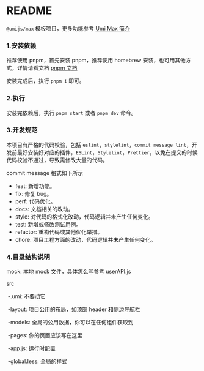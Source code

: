 # README

`@umijs/max` 模板项目，更多功能参考 [Umi Max 简介](https://next.umijs.org/zh-CN/docs/max/introduce)

### 1.安装依赖

推荐使用 pnpm，首先安装 pnpm，推荐使用 homebrew 安装，也可用其他方式，详情请看文档 [pnpm 文档](https://pnpm.io/zh/installation)

安装完成后，执行 `pnpm i` 即可。

### 2.执行

安装完依赖后，执行 `pnpm start` 或者 `pnpm dev` 命令。

### 3.开发规范

本项目有严格的代码校验，包括 `eslint`，`stylelint`，`commit message lint`，开发前最好安装好对应的插件，`ESLint`，`Stylelint`，`Prettier`，以免在提交的时候代码校验不通过，导致需修改大量的代码。

commit message 格式如下所示

- feat: 新增功能。
- fix: 修复 bug。
- perf: 代码优化。
- docs: 文档相关的改动。
- style: 对代码的格式化改动，代码逻辑并未产生任何变化。
- test: 新增或修改测试用例。
- refactor: 重构代码或其他优化举措。
- chore: 项目工程方面的改动，代码逻辑并未产生任何变化。

### 4.目录结构说明

mock: 本地 mock 文件，具体怎么写参考 userAPI.js

src

​ -.umi: 不要动它

​ -layout: 项目公用的布局，如顶部 header 和侧边导航栏

​ -models: 全局的公用数据，你可以在任何组件获取到

​ -pages: 你的页面应该写在这里

​ -app.js: 运行时配置

​ -global.less: 全局的样式
